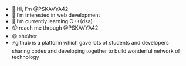 - 👋 Hi, I’m @PSKAVYA42
- 👀 I’m interested in web development
- 🌱 I’m currently learning C++(dsa) 
- 📫 reach me through @PSKAVYA42
- 😄 she\her
- ⚡github is a platform which gave lots of students and developers sharing codes and developing together to build wonderful network of technology 
<!---
PSKAVYA42/PSKAVYA42 is a ✨ special ✨ repository because its `README.md` (this file) appears on your GitHub profile.
You can click the Preview link to take a look at your changes.
--->
